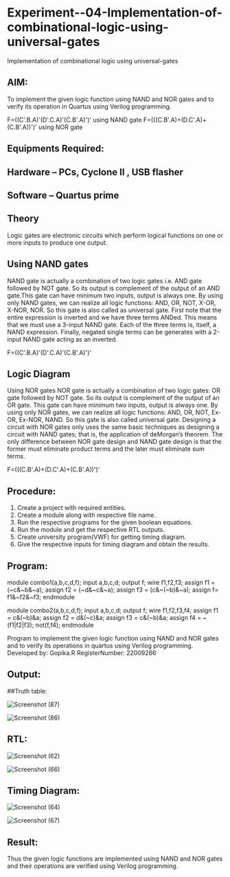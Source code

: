 # Experiment--04-Implementation-of-combinational-logic-using-universal-gates
Implementation of combinational logic using universal-gates
 
## AIM:
To implement the given logic function using NAND and NOR gates and to verify its operation in Quartus using Verilog programming.

F=((C'.B.A)'(D'.C.A)'(C.B'.A)')' using NAND gate
F=(((C.B'.A)+(D.C'.A)+(C.B'.A))')' using NOR gate
## Equipments Required:
## Hardware – PCs, Cyclone II , USB flasher
## Software – Quartus prime


## Theory
Logic gates are electronic circuits which perform logical functions on one or more inputs to produce one output. 

## Using NAND gates
NAND gate is actually a combination of two logic gates i.e. AND gate followed by NOT gate. So its output is complement of the output of an AND gate.This gate can have minimum two inputs, output is always one. By using only NAND gates, we can realize all logic functions: AND, OR, NOT, X-OR, X-NOR, NOR. So this gate is also called as universal gate. First note that the entire expression is inverted and we have three terms ANDed. This means that we must use a 3-input NAND gate. Each of the three terms is, itself, a NAND expression. Finally, negated single terms can be generates with a 2-input NAND gate acting as an inverted.

F=((C'.B.A)'(D'.C.A)'(C.B'.A)')'

## Logic Diagram

Using NOR gates
NOR gate is actually a combination of two logic gates: OR gate followed by NOT gate. So its output is complement of the output of an OR gate. This gate can have minimum two inputs, output is always one. By using only NOR gates, we can realize all logic functions: AND, OR, NOT, Ex-OR, Ex-NOR, NAND. So this gate is also called universal gate. Designing a circuit with NOR gates only uses the same basic techniques as designing a circuit with NAND gates; that is, the application of deMorgan’s theorem. The only difference between NOR gate design and NAND gate design is that the former must eliminate product terms and the later must eliminate sum terms.

F=(((C.B'.A)+(D.C'.A)+(C.B'.A))')'

## Procedure:


1. Create a project with required entities.
2. Create a module along with respective file name.
3. Run the respective programs for the given boolean equations.
4. Run the module and get the respective RTL outputs.
5. Create university program(VWF) for getting timing diagram.
6. Give the respective inputs for timing diagram and obtain the results.

## Program:


module combo1(a,b,c,d,f);
input a,b,c,d;
output f;
wire f1,f2,f3;
assign f1 = (~c&~b&~a);
assign f2 = (~d&~c&~a);
assign f3 = (c&~(~b)&~a);
assign f= f1&~f2&~f3;
endmodule


module combo2(a,b,c,d,f);
input a,b,c,d;
output f;
wire f1,f2,f3,f4;
assign f1 = c&(~b)&a;
assign f2 = d&(~c)&a;
assign f3 = c&(~b)&a;
assign f4 = ~(f1|f2|f3);
not(f,f4);
endmodule


Program to implement the given logic function using NAND and NOR gates and to verify its operations in quartus using Verilog programming.
Developed by: Gopika.R 
RegisterNumber: 22009266 


## Output:

##Truth table:

![Screenshot (87)](https://user-images.githubusercontent.com/122762773/214753265-03f12c07-789d-4c14-b28c-c981f230e272.png)

![Screenshot (86)](https://user-images.githubusercontent.com/122762773/214753296-a6d51a2d-5ea3-4200-b202-f02c5d569529.png)

## RTL:

![Screenshot (62)](https://user-images.githubusercontent.com/122762773/214752806-b0f071bf-e783-4736-a763-eb3558a2870b.png)


![Screenshot (66)](https://user-images.githubusercontent.com/122762773/214752853-10a0d5ad-50b3-4d8f-8c5b-2fdba012760c.png)

## Timing Diagram:

![Screenshot (64)](https://user-images.githubusercontent.com/122762773/214753010-727b3864-356c-4048-8830-b3f447ce4d21.png)


![Screenshot (67)](https://user-images.githubusercontent.com/122762773/214753023-85ddf1de-22e5-427e-94a7-199827723516.png)

## Result:
Thus the given logic functions are implemented using NAND and NOR gates and their operations are verified using Verilog programming.
